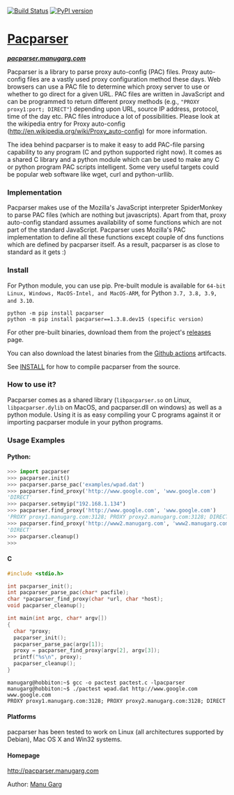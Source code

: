 [![Build Status](https://github.com/manugarg/pacparser/actions/workflows/build.yml/badge.svg)](https://github.com/manugarg/pacparser/actions/workflows/build.yml)
[![PyPI version](https://badge.fury.io/py/pacparser.svg)](https://badge.fury.io/py/pacparser)

# [Pacparser](http://pacparser.manugarg.com)
***[pacparser.manugarg.com](http://pacparser.manugarg.com)***

Pacparser is a library to parse proxy auto-config (PAC) files. Proxy auto-config
files are a vastly used proxy configuration method these days. Web browsers can
use a PAC file to determine which proxy server to use or whether to go direct
for a given URL. PAC files are written in JavaScript and can be programmed to
return different proxy methods (e.g., `"PROXY proxy1:port; DIRECT"`) depending
upon URL, source IP address, protocol, time of the day etc. PAC files introduce
a lot of possibilities. Please look at the wikipedia entry for Proxy auto-config
(<http://en.wikipedia.org/wiki/Proxy_auto-config>) for more information.

The idea behind pacparser is to make it easy to add PAC-file parsing capability
to any program (C and python supported right now). It comes as a shared C library
and a python module which can be used to make any C or python program PAC scripts
intelligent. Some very useful targets could be popular web software like wget,
curl and python-urllib.

### Implementation
Pacparser makes use of the Mozilla's JavaScript interpreter SpiderMonkey to parse
PAC files (which are nothing but javascripts). Apart from that, proxy
auto-config standard assumes availability of some functions which are not
part of the standard JavaScript. Pacparser uses Mozilla's PAC implementation to
define all these functions except couple of dns functions which are defined by
pacparser itself. As a result, pacparser is as close to standard as it gets :)

### Install

For Python module, you can use pip. Pre-built module is available for `64-bit Linux,
Windows, MacOS-Intel, and MacOS-ARM`, for Python `3.7, 3.8, 3.9, and 3.10`.
```
python -m pip install pacparser
python -m pip install pacparser==1.3.8.dev15 (specific version)
```

For other pre-built binaries, download them from the project's [releases](
  https://github.com/manugarg/pacparser/releases) page.
  
You can also download the latest binaries from the [Github actions](
  https://github.com/manugarg/pacparser/actions) artifcacts.

See [INSTALL](https://github.com/manugarg/pacparser/blob/master/INSTALL) for how
to compile pacparser from the source.

### How to use it?
Pacparser comes as a shared library (`libpacparser.so` on Linux, `libpacparser.dylib`
on MacOS, and pacparser.dll on windows) as well as a python module. Using it is as
easy compiling your C programs against it or importing pacparser module in your
python programs.

### Usage Examples

#### Python:
```python
>>> import pacparser
>>> pacparser.init()
>>> pacparser.parse_pac('examples/wpad.dat')
>>> pacparser.find_proxy('http://www.google.com', 'www.google.com')
'DIRECT'
>>> pacparser.setmyip("192.168.1.134")
>>> pacparser.find_proxy('http://www.google.com', 'www.google.com')
'PROXY proxy1.manugarg.com:3128; PROXY proxy2.manugarg.com:3128; DIRECT'
>>> pacparser.find_proxy('http://www2.manugarg.com', 'www2.manugarg.com')
'DIRECT'
>>> pacparser.cleanup()
>>>
```

#### C
```C
#include <stdio.h>

int pacparser_init();
int pacparser_parse_pac(char* pacfile);
char *pacparser_find_proxy(char *url, char *host);
void pacparser_cleanup();

int main(int argc, char* argv[])
{
  char *proxy;
  pacparser_init();
  pacparser_parse_pac(argv[1]);
  proxy = pacparser_find_proxy(argv[2], argv[3]);
  printf("%s\n", proxy);
  pacparser_cleanup();
}
```
```
manugarg@hobbiton:~$ gcc -o pactest pactest.c -lpacparser
manugarg@hobbiton:~$ ./pactest wpad.dat http://www.google.com www.google.com
PROXY proxy1.manugarg.com:3128; PROXY proxy2.manugarg.com:3128; DIRECT
```

#### Platforms
pacparser has been tested to work on Linux (all architectures supported by
Debian), Mac OS X and Win32 systems.

#### Homepage
http://pacparser.manugarg.com

Author: [Manu Garg](http://github.com/manugarg)

